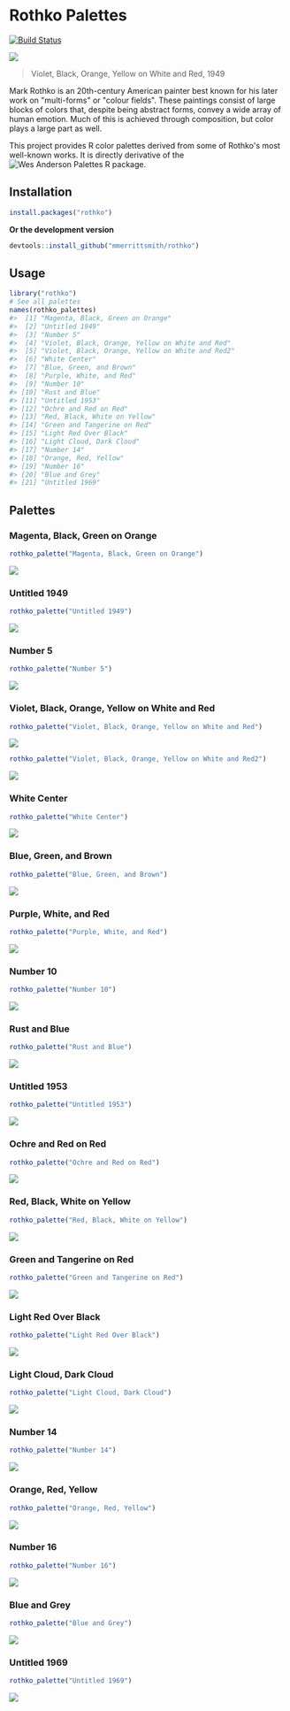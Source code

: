 <!-- README.md is generated from README.Rmd. Please edit that file -->
Rothko Palettes
===============

[![Build Status](https://travis-ci.org/mmerrittsmith/rothko.png)](https://travis-ci.org/mmerrittsmith/rothko)

![](vboyorar.jpg)

> Violet, Black, Orange, Yellow on White and Red, 1949

Mark Rothko is an 20th-century American painter best known for his later work on "multi-forms" or "colour fields". These paintings consist of large blocks of colors that, despite being abstract forms, convey a wide array of human emotion. Much of this is achieved through composition, but color plays a large part as well.

This project provides R color palettes derived from some of Rothko's most well-known works. It is directly derivative of the ![Wes Anderson Palettes R package](https://github.com/karthik/wesanderson).

Installation
------------

``` r
install.packages("rothko")
```

**Or the development version**

``` r
devtools::install_github("mmerrittsmith/rothko")
```

Usage
-----

``` r
library("rothko")
# See all palettes
names(rothko_palettes)
#>  [1] "Magenta, Black, Green on Orange"                
#>  [2] "Untitled 1949"                                  
#>  [3] "Number 5"                                       
#>  [4] "Violet, Black, Orange, Yellow on White and Red" 
#>  [5] "Violet, Black, Orange, Yellow on White and Red2"
#>  [6] "White Center"                                   
#>  [7] "Blue, Green, and Brown"                         
#>  [8] "Purple, White, and Red"                         
#>  [9] "Number 10"                                      
#> [10] "Rust and Blue"                                  
#> [11] "Untitled 1953"                                  
#> [12] "Ochre and Red on Red"                           
#> [13] "Red, Black, White on Yellow"                    
#> [14] "Green and Tangerine on Red"                     
#> [15] "Light Red Over Black"                           
#> [16] "Light Cloud, Dark Cloud"                        
#> [17] "Number 14"                                      
#> [18] "Orange, Red, Yellow"                            
#> [19] "Number 16"                                      
#> [20] "Blue and Grey"                                  
#> [21] "Untitled 1969"
```

Palettes
--------

### Magenta, Black, Green on Orange

``` r
rothko_palette("Magenta, Black, Green on Orange")
```

![](figure/Magenta,%20Black,%20Green%20on%20Orange-1.png)

### Untitled 1949

``` r
rothko_palette("Untitled 1949")
```

![](figure/Untitled%201949-1.png)

### Number 5

``` r
rothko_palette("Number 5")
```

![](figure/Number%205-1.png)

### Violet, Black, Orange, Yellow on White and Red

``` r
rothko_palette("Violet, Black, Orange, Yellow on White and Red")
```

![](figure/Violet,%20Black,%20Orange,%20Yellow%20on%20White%20and%20Red-1.png)

``` r
rothko_palette("Violet, Black, Orange, Yellow on White and Red2")
```

![](figure/Violet,%20Black,%20Orange,%20Yellow%20on%20White%20and%20Red-2.png)

### White Center

``` r
rothko_palette("White Center")
```

![](figure/White%20Center-1.png)

### Blue, Green, and Brown

``` r
rothko_palette("Blue, Green, and Brown")
```

![](figure/Blue,%20Green,%20Brown-1.png)

### Purple, White, and Red

``` r
rothko_palette("Purple, White, and Red")
```

![](figure/Purple,%20White,%20and%20Red-1.png)

### Number 10

``` r
rothko_palette("Number 10")
```

![](figure/Number%2010-1.png)

### Rust and Blue

``` r
rothko_palette("Rust and Blue")
```

![](figure/Rust%20and%20Blue-1.png)

### Untitled 1953

``` r
rothko_palette("Untitled 1953")
```

![](figure/Untitled%201953-1.png)

### Ochre and Red on Red

``` r
rothko_palette("Ochre and Red on Red")
```

![](figure/Ochre%20and%20Red%20on%20Red-1.png)

### Red, Black, White on Yellow

``` r
rothko_palette("Red, Black, White on Yellow")
```

![](figure/Red,%20Black,%20White%20on%20Yellow-1.png)

### Green and Tangerine on Red

``` r
rothko_palette("Green and Tangerine on Red")
```

![](figure/Green%20and%20Tangerine%20on%20Red-1.png)

### Light Red Over Black

``` r
rothko_palette("Light Red Over Black")
```

![](figure/Light%20Red%20Over%20Black-1.png)

### Light Cloud, Dark Cloud

``` r
rothko_palette("Light Cloud, Dark Cloud")
```

![](figure/Light%20Cloud,%20Dark%20Cloud-1.png)

### Number 14

``` r
rothko_palette("Number 14")
```

![](figure/Number%2014-1.png)

### Orange, Red, Yellow

``` r
rothko_palette("Orange, Red, Yellow")
```

![](figure/Orange,%20Red,%20Yellow-1.png)

### Number 16

``` r
rothko_palette("Number 16")
```

![](figure/Number%2016-1.png)

### Blue and Grey

``` r
rothko_palette("Blue and Grey")
```

![](figure/Blue%20and%20Grey-1.png)

### Untitled 1969

``` r
rothko_palette("Untitled 1969")
```

![](figure/Untitled%201969-1.png)
